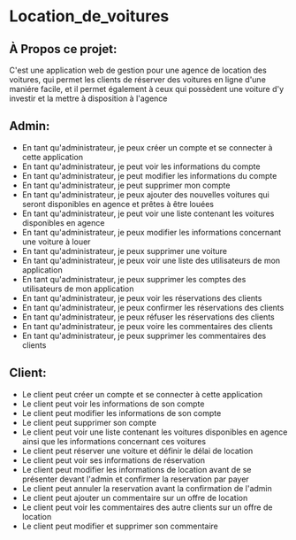 # Location_de_voitures
## À Propos ce projet:
C'est une application web de gestion pour une agence de location des voitures, qui permet les clients de réserver des voitures en ligne d'une maniére facile, et il permet également à ceux qui possèdent une voiture d'y investir et la mettre à disposition à l'agence

## Admin:
- En tant qu'administrateur, je peux créer un compte et se connecter à cette application
- En tant qu'administrateur, je peut voir les informations du compte
- En tant qu'administrateur, je peut modifier les informations du compte 
- En tant qu'administrateur, je peut supprimer mon compte
- En tant qu'administrateur, je peux ajouter des nouvelles voitures qui seront disponibles en agence et prêtes à être louées
- En tant qu'administrateur, je peut voir une liste contenant les voitures disponibles en agence
- En tant qu'administrateur, je peux modifier les informations concernant une voiture à louer
- En tant qu'administrateur, je peux supprimer une voiture
- En tant qu'administrateur, je peux voir une liste des utilisateurs de mon application
- En tant qu'administrateur, je peux supprimer les comptes des utilisateurs de mon application
- En tant qu'administrateur, je peux voir les réservations des clients
- En tant qu'administrateur, je peux confirmer les réservations des clients
- En tant qu'administrateur, je peux réfuser les réservations des clients
- En tant qu'administrateur, je peux voire les commentaires des clients
- En tant qu'administrateur, je peux supprimer les commentaires des clients

## Client:

- Le client peut créer un compte et se connecter à cette application
- Le client peut voir les informations de son compte
- Le client peut modifier les informations de son compte 
- Le client peut supprimer son compte
- Le client peut voir une liste contenant les voitures disponibles en agence ainsi que les informations concernant ces voitures
- Le client peut réserver une voiture et définir le délai de location
- Le client peut voir ses informations de réservation
- Le client peut modifier les informations de location avant de se présenter devant l'admin et confirmer la reservation par payer
- Le client peut annuler la reservation avant la confirmation de l'admin
- Le client peut ajouter un commentaire sur un offre de location
- Le client peut voir les commentaires des autre clients sur un offre de location
- Le client peut modifier et supprimer son commentaire

